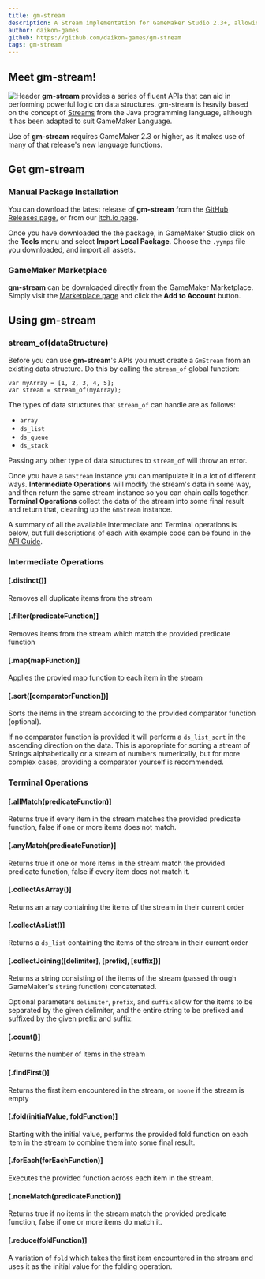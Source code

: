 ```yaml
---
title: gm-stream
description: A Stream implementation for GameMaker Studio 2.3+, allowing fluent APIs to manipulate various data structures
author: daikon-games
github: https://github.com/daikon-games/gm-stream
tags: gm-stream
---
```

## Meet gm-stream!
![Header](images/header-wide.png)
**gm-stream** provides a series of fluent APIs that can aid in performing powerful logic on data structures. gm-stream is heavily based on the concept of [Streams](https://docs.oracle.com/javase/8/docs/api/java/util/stream/Stream.html) from the Java programming language, although it has been adapted to suit GameMaker Language.

Use of **gm-stream** requires GameMaker 2.3 or higher, as it makes use of many of that release's new language functions.

## Get gm-stream
### Manual Package Installation
You can download the latest release of **gm-stream** from the [GitHub Releases page](https://github.com/daikon-games/gm-stream/releases), or from our [itch.io page](https://nickavv.itch.io/gm-stream).

Once you have downloaded the the package, in GameMaker Studio click on the **Tools** menu and select **Import Local Package**. Choose the `.yymps` file you downloaded, and import all assets.

### GameMaker Marketplace
**gm-stream** can be downloaded directly from the GameMaker Marketplace. Simply visit the [Marketplace page](https://marketplace.yoyogames.com/assets/9500/gm-stream) and click the **Add to Account** button.

## Using gm-stream
### stream_of(dataStructure)
Before you can use **gm-stream**'s APIs you must create a `GmStream` from an existing data structure. Do this by calling the `stream_of` global function:
```
var myArray = [1, 2, 3, 4, 5];
var stream = stream_of(myArray);
```
The types of data structures that `stream_of` can handle are as follows:
* `array`
* `ds_list`
* `ds_queue`
* `ds_stack`

Passing any other type of data structures to `stream_of` will throw an error.

Once you have a `GmStream` instance you can manipulate it in a lot of different ways. **Intermediate Operations** will modify the stream's data in some way, and then return the same stream instance so you can chain calls together. **Terminal Operations** collect the data of the stream into some final result and return that, cleaning up the `GmStream` instance.

A summary of all the available Intermediate and Terminal operations is below, but full descriptions of each with example code can be found in the [API Guide]().

### Intermediate Operations
#### [.distinct()]
Removes all duplicate items from the stream

#### [.filter(predicateFunction)]
Removes items from the stream which match the provided predicate function

#### [.map(mapFunction)]
Applies the provied map function to each item in the stream

#### [.sort([comparatorFunction])]
Sorts the items in the stream according to the provided comparator function (optional).

If no comparator function is provided it will perform a `ds_list_sort` in the ascending direction on the data.
This is appropriate for sorting a stream of Strings alphabetically or a stream of numbers numerically, but for more complex
cases, providing a comparator yourself is recommended.

### Terminal Operations
#### [.allMatch(predicateFunction)]
Returns true if every item in the stream matches the provided predicate function, false if one or more items does not match.

#### [.anyMatch(predicateFunction)]
Returns true if one or more items in the stream match the provided predicate function, false if every item does not match it.

#### [.collectAsArray()]
Returns an array containing the items of the stream in their current order

#### [.collectAsList()]
Returns a `ds_list` containing the items of the stream in their current order

#### [.collectJoining([delimiter], [prefix], [suffix])]
Returns a string consisting of the items of the stream (passed through GameMaker's `string` function) concatenated.

Optional parameters `delimiter`, `prefix`, and `suffix` allow for the items to be separated by the given delimiter, and the entire string to be prefixed and suffixed by the given prefix and suffix.

#### [.count()]
Returns the number of items in the stream

#### [.findFirst()]
Returns the first item encountered in the stream, or `noone` if the stream is empty

#### [.fold(initialValue, foldFunction)]
Starting with the initial value, performs the provided fold function on each item in the stream to
combine them into some final result.

#### [.forEach(forEachFunction)]
Executes the provided function across each item in the stream.

#### [.noneMatch(predicateFunction)]
Returns true if no items in the stream match the provided predicate function, false if one or more items do match it.

#### [.reduce(foldFunction)]
A variation of `fold` which takes the first item encountered in the stream and uses it as the
initial value for the folding operation.

    